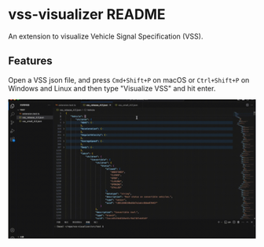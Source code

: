 # vss-visualizer README

An extension to visualize Vehicle Signal Specification (VSS).

## Features

Open a VSS json file, and press `Cmd+Shift+P` on macOS or `Ctrl+Shift+P` on Windows and Linux and then type "Visualize VSS" and hit enter.

![Visualize VSS](https://github.com/gongxiancao/vss-visualizer/raw/master/resources/visualize_vss.gif)
